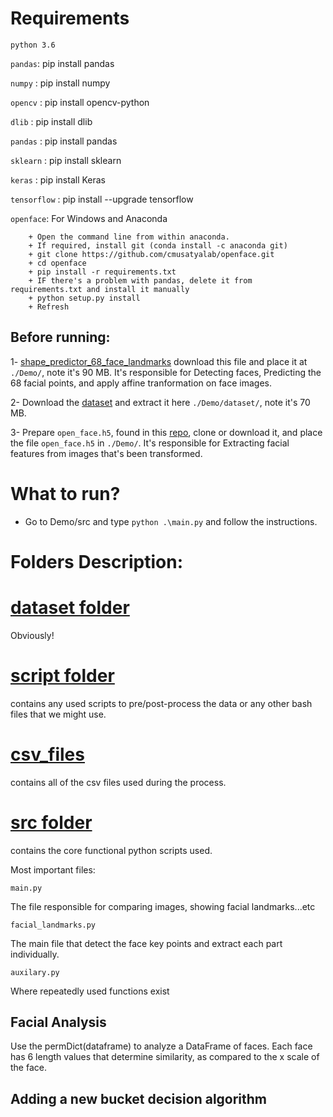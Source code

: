# Requirements
`python 3.6`

`pandas`: pip install pandas

`numpy` : pip install numpy

`opencv` : pip install opencv-python

`dlib` : pip install dlib

`pandas` : pip install pandas

`sklearn` : pip install sklearn

`keras` : pip install Keras

`tensorflow` : pip install --upgrade tensorflow

`openface`: For Windows and Anaconda
        
        + Open the command line from within anaconda.
        + If required, install git (conda install -c anaconda git)
        + git clone https://github.com/cmusatyalab/openface.git
        + cd openface
        + pip install -r requirements.txt
        + IF there's a problem with pandas, delete it from requirements.txt and install it manually
        + python setup.py install
        + Refresh

 
## Before running:

1- [shape_predictor_68_face_landmarks](http://dlib.net/files/shape_predictor_68_face_landmarks.dat.bz2)
    download this file and place it at `./Demo/`, note it's 90 MB. It's responsible for Detecting faces, Predicting the 68 facial points, and apply affine tranformation on face images.

2- Download the [dataset](https://drive.google.com/file/d/12Uik_DInDR9YfnHS1rwcLE9QchoeiPLZ/view?usp=sharing) and extract it here `./Demo/dataset/`, note it's 70 MB.

3- Prepare `open_face.h5`, found in this [repo](https://github.com/krsatyam1996/Face-recognition-and-identification), clone or download it, and place the file `open_face.h5` in `./Demo/`. It's responsible for Extracting facial features from images that's been transformed.



# What to run?
+ Go to Demo/src and type `python .\main.py` and follow the instructions.




# Folders Description:


# [dataset folder](https://github.com/Evraa/Facial-Verification-System-Python/tree/master/Demo/dataset)
Obviously!

# [script folder](https://github.com/Evraa/Facial-Verification-System-Python/tree/master/Demo/sctipt)
contains any used scripts to pre/post-process the data
or any other bash files that we might use.

# [csv_files](https://github.com/Evraa/Facial-Verification-System-Python/tree/master/Demo/csv_files)
contains all of the csv files used during the process.


# [src folder](https://github.com/Evraa/Facial-Verification-System-Python/tree/master/Demo/src)
contains the core functional python scripts used.

Most important files:

`main.py`

The file responsible for comparing images, showing facial landmarks...etc

`facial_landmarks.py`

The main file that detect the face key points and extract each part individually.

`auxilary.py`

Where repeatedly used functions exist
 

## Facial Analysis
Use the permDict(dataframe) to analyze a DataFrame of faces. 
Each face has 6 length values that determine similarity,
as compared to the x scale of the face.


## Adding a new bucket decision algorithm